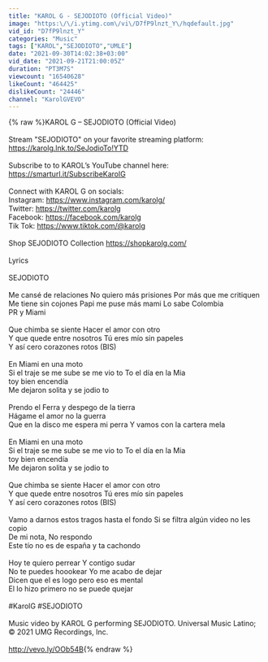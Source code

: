 ```yaml
---
title: "KAROL G - SEJODIOTO (Official Video)"
image: "https:\/\/i.ytimg.com\/vi\/D7fP9lnzt_Y\/hqdefault.jpg"
vid_id: "D7fP9lnzt_Y"
categories: "Music"
tags: ["KAROL","SEJODIOTO","UMLE"]
date: "2021-09-30T14:02:38+03:00"
vid_date: "2021-09-21T21:00:05Z"
duration: "PT3M7S"
viewcount: "16540628"
likeCount: "464425"
dislikeCount: "24446"
channel: "KarolGVEVO"
---
```

{% raw %}KAROL G – SEJODIOTO (Official Video)<br /><br />Stream &quot;SEJODIOTO&quot; on your favorite streaming platform:  <a rel="nofollow" target="blank" href="https://karolg.lnk.to/SeJodioTo!YTD">https://karolg.lnk.to/SeJodioTo!YTD</a> <br /><br />Subscribe to to KAROL’s YouTube channel here: <a rel="nofollow" target="blank" href="https://smarturl.it/SubscribeKarolG">https://smarturl.it/SubscribeKarolG</a> <br /><br />Connect with KAROL G on socials:<br />Instagram: <a rel="nofollow" target="blank" href="https://www.instagram.com/karolg/">https://www.instagram.com/karolg/</a> <br />Twitter: <a rel="nofollow" target="blank" href="https://twitter.com/karolg">https://twitter.com/karolg</a> <br />Facebook: <a rel="nofollow" target="blank" href="https://facebook.com/karolg">https://facebook.com/karolg</a> <br />Tik Tok: <a rel="nofollow" target="blank" href="https://www.tiktok.com/@karolg">https://www.tiktok.com/@karolg</a><br /><br />Shop SEJODIOTO Collection <a rel="nofollow" target="blank" href="https://shopkarolg.com/">https://shopkarolg.com/</a><br /><br />Lyrics<br /><br />SEJODIOTO<br /><br />Me cansé de relaciones No quiero más prisiones Por más que me critiquen Me tiene sin  cojones Papi me puse más mami Lo sabe Colombia<br />PR y Miami<br /><br />Que chimba se siente Hacer el amor con otro<br />Y que quede entre nosotros Tú eres mío sin papeles<br />Y así cero corazones rotos (BIS)<br /><br />En Miami en una moto<br />Si el traje se me sube se me vio to To el día en la Mia<br />toy bien encendía<br />Me dejaron solita y se jodio to<br /><br />Prendo el Ferra y despego de la tierra <br />Hágame el amor no la guerra<br />Que en la disco me espera mi perra Y vamos con la cartera mela<br /><br />En Miami en una moto<br />Si el traje se me sube se me vio to To el día en la Mia<br />toy bien encendía<br />Me dejaron solita y se jodio to<br /><br />Que chimba se siente Hacer el amor con otro<br />Y que quede entre nosotros Tú eres mío sin papeles<br />Y así cero corazones rotos (BIS)<br /><br />Vamo a darnos estos tragos hasta el fondo Si se filtra algún video no les copio<br />De mi nota, No respondo<br />Este tío no es de españa y ta cachondo<br /><br />Hoy te quiero perrear Y contigo sudar<br />No te puedes hoookear Yo me acabo de dejar<br />Dicen que el es logo pero eso es mental <br />El lo hizo primero no se puede quejar<br /><br />#KarolG #SEJODIOTO<br /><br />Music video by KAROL G performing SEJODIOTO. Universal Music Latino; © 2021 UMG Recordings, Inc.<br /><br /><a rel="nofollow" target="blank" href="http://vevo.ly/OOb54B">http://vevo.ly/OOb54B</a>{% endraw %}
